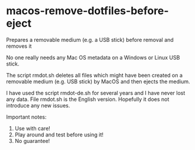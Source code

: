 # macos-remove-dotfiles-before-eject
Prepares a removable medium (e.g. a USB stick) before removal and removes it

No one really needs any Mac OS metadata on a Windows or Linux USB stick.

The script rmdot.sh deletes all files which might have been created on a removable medium (e.g. USB stick)
by MacOS and then ejects the medium.

I have used the script rmdot-de.sh for several years and I have never lost any data. File rmdot.sh is the English version.
Hopefully it does not introduce any new issues.

Important notes:
1) Use with care!
2) Play around and test before using it!
3) No guarantee!
